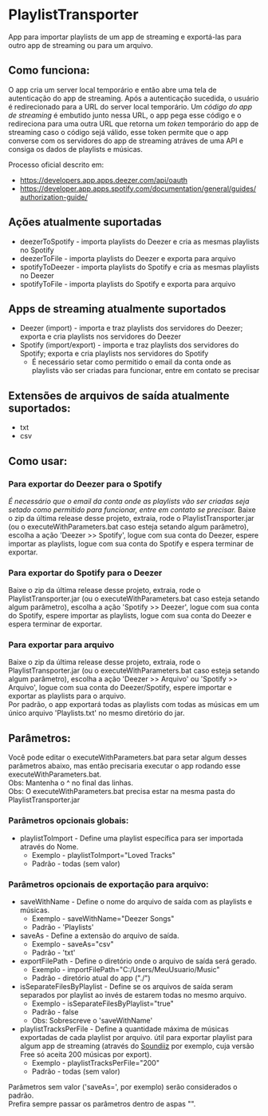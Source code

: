 # PlaylistTransporter

App para importar playlists de um app de streaming e exportá-las para outro app de streaming ou para um arquivo.

## Como funciona:
O app cria um server local temporário e então abre uma tela de autenticação do app de streaming. Após a autenticação sucedida, o usuário é redirecionado para a URL do server local temporário. Um *código do app de streaming* é embutido junto nessa URL, o app pega esse código e o redireciona para uma outra URL que retorna um *token* temporário do app de streaming caso o código sejá válido, esse token permite que o app converse com os servidores do app de streaming atráves de uma API e consiga os dados de playlists e músicas. 

Processo oficial descrito em: 
* https://developers.app.apps.deezer.com/api/oauth
* https://developer.app.apps.spotify.com/documentation/general/guides/authorization-guide/

## Ações atualmente suportadas
* deezerToSpotify - importa playlists do Deezer e cria as mesmas playlists no Spotify
* deezerToFile - importa playlists do Deezer e exporta para arquivo
* spotifyToDeezer - importa playlists do Spotify e cria as mesmas playlists no Deezer
* spotifyToFile - importa playlists do Spotify e exporta para arquivo

## Apps de streaming atualmente suportados
* Deezer (import) - importa e traz playlists dos servidores do Deezer; exporta e cria playlists nos servidores do Deezer
* Spotify (import/export) - importa e traz playlists dos servidores do Spotify; exporta e cria playlists nos servidores do Spotify 
   * É necessário setar como permitido o email da conta onde as playlists vão ser criadas para funcionar, entre em contato se precisar

## Extensões de arquivos de saída atualmente suportados:
* txt
* csv

## Como usar:

### Para exportar do Deezer para o Spotify
*É necessário que o email da conta onde as playlists vão ser criadas seja setado como permitido para funcionar, entre em contato se precisar.* Baixe o zip da última release desse projeto, extraia, rode o PlaylistTransporter.jar (ou o executeWithParameters.bat caso esteja setando algum parâmetro), escolha a ação 'Deezer >> Spotify', logue com sua conta do Deezer, espere importar as playlists, logue com sua conta do Spotify e espera terminar de exportar.

### Para exportar do Spotify para o Deezer
Baixe o zip da última release desse projeto, extraia, rode o PlaylistTransporter.jar (ou o executeWithParameters.bat caso esteja setando algum parâmetro), escolha a ação 'Spotify >> Deezer', logue com sua conta do Spotify, espere importar as playlists, logue com sua conta do Deezer e espera terminar de exportar.

### Para exportar para arquivo

Baixe o zip da última release desse projeto, extraia, rode o PlaylistTransporter.jar (ou o executeWithParameters.bat caso esteja setando algum parâmetro), escolha a ação 'Deezer >> Arquivo' ou 'Spotify >> Arquivo', logue com sua conta do Deezer/Spotify, espere importar e exportar as playlists para o arquivo.\
Por padrão, o app exportará todas as playlists com todas as músicas em um único arquivo 'Playlists.txt' no mesmo diretório do jar.

## Parâmetros:

Você pode editar o executeWithParameters.bat para setar algum desses parâmetros abaixo, mas então precisaria executar o app rodando esse executeWithParameters.bat.\
Obs: Mantenha o ^ no final das linhas.\
Obs: O executeWithParameters.bat precisa estar na mesma pasta do PlaylistTransporter.jar

### Parâmetros opcionais globais:
* playlistToImport - Define uma playlist específica para ser importada através do Nome.
    * Exemplo - playlistToImport="Loved Tracks"
    * Padrão - todas (sem valor)

### Parâmetros opcionais de exportação para arquivo:
* saveWithName - Define o nome do arquivo de saída com as playlists e músicas.
    * Exemplo - saveWithName="Deezer Songs"
    * Padrão - 'Playlists' 
* saveAs - Define a extensão do arquivo de saída.
    * Exemplo - saveAs="csv"
    * Padrão - 'txt'
* exportFilePath - Define o diretório onde o arquivo de saída será gerado.
    * Exemplo - importFilePath="C:/Users/MeuUsuario/Music"
    * Padrão - diretório atual do app ("./")
* isSeparateFilesByPlaylist - Define se os arquivos de saída seram separados por playlist ao invés de estarem todas no mesmo arquivo.
    * Exemplo - isSeparateFilesByPlaylist="true"
    * Padrão - false
    * Obs: Sobrescreve o 'saveWithName'
* playlistTracksPerFile - Define a quantidade máxima de músicas exportadas de cada playlist por arquivo. útil para exportar playlist para algum app de streaming (através do [Soundiiz](https://soundiiz.com/pt/) por exemplo, cuja versão Free só aceita 200 músicas por export). 
    * Exemplo - playlistTracksPerFile="200"
    * Padrão - todas (sem valor)

Parâmetros sem valor ('saveAs=', por exemplo) serão considerados o padrão.\
Prefira sempre passar os parâmetros dentro de aspas "".
